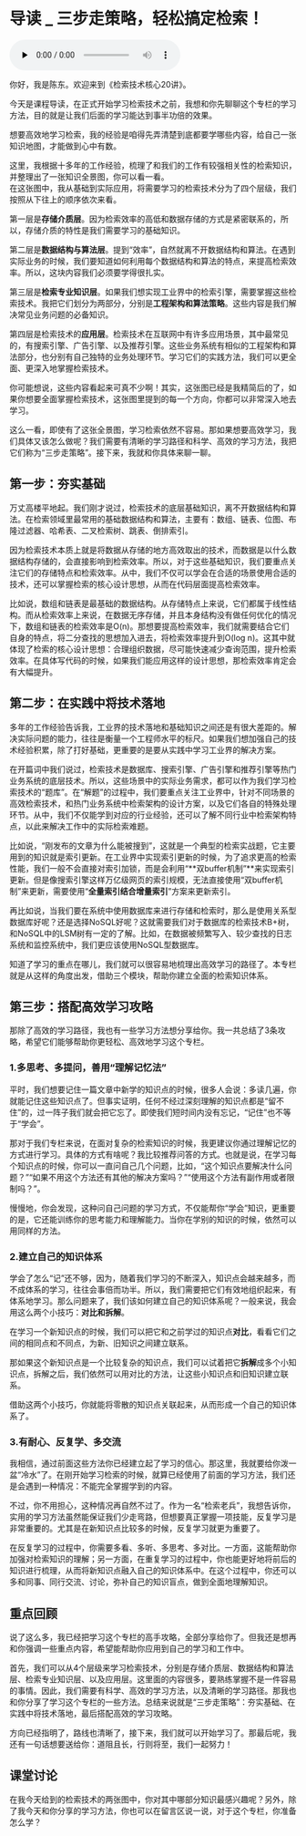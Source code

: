 # 导读 _ 三步走策略，轻松搞定检索！

<audio id="audio" title="导读 | 三步走策略，轻松搞定检索！" controls="" preload="none"><source id="mp3" src="https://static001.geekbang.org/resource/audio/45/87/45950fb886be4aa6912bfb0bd05d3f87.mp3"></audio>

你好，我是陈东。欢迎来到《检索技术核心20讲》。

今天是课程导读，在正式开始学习检索技术之前，我想和你先聊聊这个专栏的学习方法，目的就是让我们后面的学习能达到事半功倍的效果。

想要高效地学习检索，我的经验是咱得先弄清楚到底都要学哪些内容，给自己一张知识地图，才能做到心中有数。

这里，我根据十多年的工作经验，梳理了和我们的工作有较强相关性的检索知识，并整理出了一张知识全景图，你可以看一看。<br>
<img src="https://static001.geekbang.org/resource/image/e5/34/e52a8e884afb93930bffec212a97df34.jpg" alt=""><br>
在这张图中，我从基础到实际应用，将需要学习的检索技术分为了四个层级，我们按照从下往上的顺序依次来看。

第一层是**存储介质层**。因为检索效率的高低和数据存储的方式是紧密联系的，所以，存储介质的特性是我们需要学习的基础知识。

第二层是**数据结构与算法层**。提到“效率”，自然就离不开数据结构和算法。在遇到实际业务的时候，我们要知道如何利用每个数据结构和算法的特点，来提高检索效率。所以，这块内容我们必须要学得很扎实。

第三层是**检索专业知识层**。如果我们想实现工业界中的检索引擎，需要掌握这些检索技术。我把它们划分为两部分，分别是**工程架构和算法策略**。这些内容是我们解决常见业务问题的必备知识。

第四层是检索技术的**应用层**。检索技术在互联网中有许多应用场景，其中最常见的，有搜索引擎、广告引擎、以及推荐引擎。这些业务系统有相似的工程架构和算法部分，也分别有自己独特的业务处理环节。学习它们的实践方法，我们可以更全面、更深入地掌握检索技术。

你可能想说，这些内容看起来可真不少啊！其实，这张图已经是我精简后的了，如果你想要全面掌握检索技术，这张图里提到的每一个方向，你都可以非常深入地去学习。

这么一看，即使有了这张全景图，学习检索依然不容易。那如果想要高效学习，我们具体又该怎么做呢？我们需要有清晰的学习路径和科学、高效的学习方法，我把它们称为“三步走策略”。接下来，我就和你具体来聊一聊。

## 第一步：夯实基础

万丈高楼平地起。我们刚才说过，检索技术的底层基础知识，离不开数据结构和算法。在检索领域里最常用的基础数据结构和算法，主要有：数组、链表、位图、布隆过滤器、哈希表、二叉检索树、跳表、倒排索引。

因为检索技术本质上就是将数据从存储的地方高效取出的技术，而数据是以什么数据结构存储的，会直接影响到检索效率。所以，对于这些基础知识，我们要重点关注它们的存储特点和检索效率。从中，我们不仅可以学会在合适的场景使用合适的技术，还可以掌握检索的核心设计思想，从而在代码层面提高检索效率。

比如说，数组和链表是最基础的数据结构。从存储特点上来说，它们都属于线性结构。而从检索效率上来说，在数据无序存储，并且本身结构没有做任何优化的情况下，数组和链表的检索效率是O(n)。那想要提高检索效率，我们就需要结合它们自身的特点，将二分查找的思想加入进去，将检索效率提升到O(log n)。这其中就体现了检索的核心设计思想：合理组织数据，尽可能快速减少查询范围，提升检索效率。在具体写代码的时候，如果我们能应用这样的设计思想，那检索效率肯定会有大幅提升。

## 第二步：在实践中将技术落地

多年的工作经验告诉我，工业界的技术落地和基础知识之间还是有很大差距的。解决实际问题的能力，往往是衡量一个工程师水平的标尺。如果我们想加强自己的技术经验积累，除了打好基础，更重要的是要从实践中学习工业界的解决方案。

在开篇词中我们说过，检索技术是数据库、搜索引擎、广告引擎和推荐引擎等热门业务系统的底层技术。所以，这些场景中的实际业务需求，都可以作为我们学习检索技术的“题库”。在“解题”的过程中，我们要重点关注工业界中，针对不同场景的高效检索技术，和热门业务系统中检索架构的设计方案，以及它们各自的特殊处理环节。从中，我们不仅能学到对应的行业经验，还可以了解不同行业中检索架构特点，以此来解决工作中的实际检索难题。

比如说，“刚发布的文章为什么能被搜到”，这就是一个典型的检索实战题，它主要用到的知识就是索引更新。在工业界中实现索引更新的时候，为了追求更高的检索性能，我们一般不会直接对索引加锁，而是会利用“**双buffer机制”**来实现索引更新。但是像搜索引擎这样万亿级网页的索引规模，无法直接使用“双buffer机制”来更新，需要使用“**全量索引结合增量索引**”方案来更新索引。

再比如说，当我们要在系统中使用数据库来进行存储和检索时，那么是使用关系型数据库好呢？还是选择NoSQL好呢？这就需要我们对于数据库的检索技术B+树，和NoSQL中的LSM树有一定的了解。比如，在数据被频繁写入、较少查找的日志系统和监控系统中，我们更应该使用NoSQL型数据库。

知道了学习的重点在哪儿，我们就可以很容易地梳理出高效学习的路径了。本专栏就是从这样的角度出发，借助三个模块，帮助你建立全面的检索知识体系。<br>
<img src="https://static001.geekbang.org/resource/image/9d/83/9d851057e4e96674c7d65f3a30968083.jpg" alt="">

## 第三步：搭配高效学习攻略

那除了高效的学习路径，我也有一些学习方法想分享给你。我一共总结了3条攻略，希望它们能够帮助你更轻松、高效地学习这个专栏。

### 1.多思考、多提问，善用“理解记忆法”

平时，我们想要记住一篇文章中新学的知识点的时候，很多人会说：多读几遍，你就能记住这些知识点了。但事实证明，任何不经过深刻理解的知识点都是“留不住”的，过一阵子我们就会把它忘了。即使我们短时间内没有忘记，“记住”也不等于“学会”。

那对于我们专栏来说，在面对复杂的检索知识的时候，我更建议你通过理解记忆的方式进行学习。具体的方式有啥呢？我比较推荐问答的方式。也就是说，在学习每个知识点的时候，你可以一直问自己几个问题，比如，“这个知识点要解决什么问题？”“如果不用这个方法还有其他的解决方案吗？”“使用这个方法有副作用或者限制吗？”。

慢慢地，你会发现，这种问自己问题的学习方式，不仅能帮你“学会”知识，更重要的是，它还能训练你的思考能力和理解能力。当你在学别的知识的时候，依然可以用同样的方法。

### 2.建立自己的知识体系

学会了怎么“记”还不够，因为，随着我们学习的不断深入，知识点会越来越多，而不成体系的学习，往往会事倍而功半。所以，我们需要把它们有效地组织起来，有体系地学习。那么问题来了，我们该如何建立自己的知识体系呢？一般来说，我会用这么两个小技巧：**对比和拆解**。

在学习一个新知识点的时候，我们可以把它和之前学过的知识点**对比**，看看它们之间的相同点和不同点，为新、旧知识之间建立联系。

那如果这个新知识点是一个比较复杂的知识点，我们可以试着把它**拆解**成多个小知识点，拆解之后，我们依然可以用对比的方法，让这些小知识点和旧知识建立联系。

借助这两个小技巧，你就能将零散的知识点关联起来，从而形成一个自己的知识体系了。

### 3.有耐心、反复学、多交流

我相信，通过前面这些方法你已经建立起了学习的信心。那这里，我就要给你泼一盆“冷水”了。在刚开始学习检索的时候，就算已经使用了前面的学习方法，我们还是会遇到一种情况：不能完全掌握学到的内容。

不过，你不用担心，这种情况再自然不过了。作为一名“检索老兵”，我想告诉你，实用的学习方法虽然能保证我们少走弯路，但想要真正掌握一项技能，反复学习是非常重要的。尤其是在新知识点比较多的时候，反复学习就更为重要了。

在反复学习的过程中，你需要多看、多听、多思考、多对比。一方面，这能帮助你加强对检索知识的理解；另一方面，在重复学习的过程中，你也能更好地将前后的知识进行梳理，从而将新知识点融入自己的知识体系中。在这个过程中，你还可以多和同事、同行交流、讨论，弥补自己的知识盲点，做到全面地理解知识。

## 重点回顾

说了这么多，我已经把学习这个专栏的高手攻略，全部分享给你了。但我还是想再和你强调一些重点内容，希望能帮助你应用到自己的学习和工作中。

首先，我们可以从4个层级来学习检索技术，分别是存储介质层、数据结构和算法层、检索专业知识层、以及应用层。这里面的内容很多，要熟练掌握不是一件容易的事情。因此，我们需要有科学、高效的学习方法，以及清晰的学习路径。那我也和你分享了学习这个专栏的一些方法。总结来说就是“三步走策略”：夯实基础、在实践中将技术落地，最后搭配高效的学习攻略。

方向已经指明了，路线也清晰了，接下来，我们就可以开始学习了。那最后呢，我还有一句话想要送给你：道阻且长，行则将至，我们一起努力！

## 课堂讨论

在我今天给到的检索技术的两张图中，你对其中哪部分知识最感兴趣呢？另外，除了我今天和你分享的学习方法，你也可以在留言区说一说，对于这个专栏，你准备怎么学？
